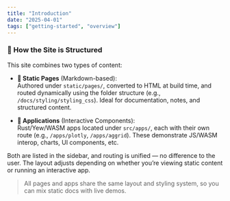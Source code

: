 ```yaml
---
title: "Introduction"
date: "2025-04-01"
tags: ["getting-started", "overview"]
---
```



### 🧭 How the Site is Structured

This site combines two types of content:

- **📝 Static Pages** (Markdown-based):  
  Authored under `static/pages/`, converted to HTML at build time, and routed dynamically using the folder structure (e.g., `/docs/styling/styling_css`). Ideal for documentation, notes, and structured content.

- **🧩 Applications** (Interactive Components):  
  Rust/Yew/WASM apps located under `src/apps/`, each with their own route (e.g., `/apps/plotly`, `/apps/aggrid`). These demonstrate JS/WASM interop, charts, UI components, etc.

Both are listed in the sidebar, and routing is unified — no difference to the user. The layout adjusts depending on whether you’re viewing static content or running an interactive app.

> All pages and apps share the same layout and styling system, so you can mix static docs with live demos.
